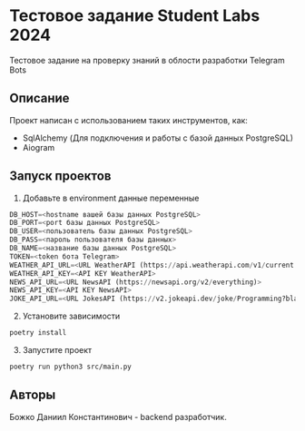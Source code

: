 # Тестовое задание Student Labs 2024
Тестовое задание на проверку знаний в облости разработки Telegram Bots

## Описание
Проект написан с использованием таких инструментов, как:
- SqlAlchemy (Для подключения и работы с базой данных PostgreSQL)
- Aiogram 

## Запуск проектов
1. Добавьте в environment данные переменные
```python
DB_HOST=<hostname вашей базы данных PostgreSQL>
DB_PORT=<port базы данных PostgreSQL>
DB_USER=<пользователь базы данных PostgreSQL>
DB_PASS=<пароль пользователя базы данных>
DB_NAME=<название базы данных PostgreSQL>
TOKEN=<token бота Telegram>
WEATHER_API_URL=<URL WeatherAPI (https://api.weatherapi.com/v1/current.json)>
WEATHER_API_KEY=<API KEY WeatherAPI>
NEWS_API_URL=<URL NewsAPI (https://newsapi.org/v2/everything)>
NEWS_API_KEY=<API KEY NewsAPI>
JOKE_API_URL=<URL JokesAPI (https://v2.jokeapi.dev/joke/Programming?blacklistFlags=nsfw)>
```
2. Установите зависимости
```bash
poetry install
```
3. Запустите проект
``` bash
poetry run python3 src/main.py
```

## Авторы
Божко Даниил Константинович - backend разработчик.
